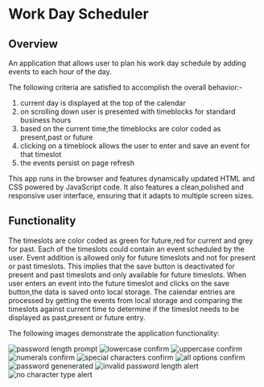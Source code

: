 # Work Day Scheduler

## Overview 
An application that allows user to plan his work day schedule by adding events to 
each hour of the day.

The following criteria are satisfied to accomplish the overall behavior:-

1. current day is displayed at the top of the calendar
2. on scrolling down user is presented with timeblocks for standard business hours
3. based on the current time,the timeblocks are color coded as present,past or future
4. clicking on a timeblock allows the user to enter and save an event for that timeslot
5. the events persist on page refresh

This app runs in the browser and features dynamically updated HTML and CSS powered by JavaScript
code. It also features a clean,polished 
and responsive user interface, ensuring that it adapts to multiple screen sizes.

## Functionality
The timeslots are color coded as green for future,red for current and grey for past.
Each of the timeslots could contain an event scheduled by the user.
Event addition is allowed only for future timeslots and not for present or past timeslots.
This implies that the save button is deactivated for present and past timeslots and only available for
future timeslots.
When user enters an event into the future timeslot and clicks on the save button,the data is saved onto
local storage.
The calendar entries are processed by getting the events from local storage and comparing the timeslots 
against current time to determine if the timeslot needs to be displayed as past,present or future entry.

The following images demonstrate the application functionality:

![password length prompt](./Assets/1.PasswordLengthPrompt.png)
![lowercase confirm](./Assets/2.lowercaseconfirmation.png)
![uppercase confirm](./Assets/3.uppercaseconfirmation.png)
![numerals confirm](./Assets/4.Numeralsconfirmation.png)
![special characters confirm](./Assets/5.Specialcharactersconfirmation.png)
![all options confirm](./Assets/6.Alloptionsconfirmation.png)
![password genenerated](./Assets/7.PasswordGenerated.png)
![invalid password length alert](./Assets/8.InvalidPasswordLengthAlert.png)
![no character type alert](./Assets/9.NocharactertypesAlert.png)